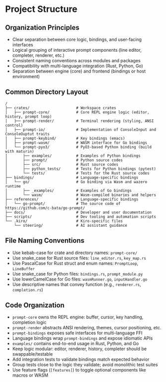 # Project Structure

## Organization Principles
- Clear separation between core logic, bindings, and user-facing interfaces
- Logical grouping of interactive prompt components (line editor, completer, renderer, etc.)
- Consistent naming conventions across modules and packages
- Compatibility with multi-language integration (Rust, Python, Go)
- Separation between engine (core) and frontend (bindings or host environment)

## Common Directory Layout
```
/
├── crates/                     # Workspace crates
│   ├── prompt-core/            # Core REPL engine logic (editor, history, prompt loop)
│   ├── prompt-render/          # Terminal rendering (styling, ANSI control)
│   ├── prompt-io/              # Implementation of ConsoleInput and ConsoleOuptut traits
│   ├── prompt-keybind/         # Key bindings (emacs)
│   ├── prompt-wasm/            # WASM interface for Go bindings
│   └── prompt-pyo3/            # PyO3-based Python binding (build with maturin)
│       ├── examples/           # Examples of Python bindings
│       ├── prompt/             # Python source codes
│       ├── src/                # Rust source codes
│       ├── python_tests/       # Tests for Python bindings (pytest)
│       └── tests/              # Tests for the Rust source codes
├── bindings/                   # Language-specific bindings
│   └── go/                     # Go binding via Wasm and wazero runtime
│       ├── _examples/          # Examples of Go bindings
│       └── wasm/               # Wasm-compiled binaries and helpers
├── references/                 # Language-specific bindings
│   └── go-prompt/              # The source code of https://github.com/c-bata/go-prompt/
├── docs/                       # Developer and user documentation
├── scripts/                    # Dev tooling and automation scripts
└── .kiro/                      # Kiro-specific files
    └── steering/               # AI assistant guidance
```

## File Naming Conventions
- Use kebab-case for crate and directory names: `prompt-core/`
- Use snake_case for Rust source files: `line_editor.rs`, `key_map.rs`
- Use PascalCase for Rust struct and enum names: `PromptLoop`, `LineBuffer`
- Use snake_case for Python files: `bindings.rs`, `prompt_module.py`
- Use lowerCamelCase for Go files: `wasmRunner.go`, `inputHandler.go`
- Use descriptive names that convey function (e.g., `renderer.rs`, `completion.rs`)

## Code Organization
- `prompt-core` owns the REPL engine: buffer, cursor, key handling, completion logic
- `prompt-render` abstracts ANSI rendering, themes, cursor positioning, etc.
- `prompt-bindings` exposes safe interfaces for multi-language FFI
- Language bindings wrap `prompt-bindings` and expose idiomatic APIs
- `examples/` contains end-to-end usage in Rust, Python, and Go
- Keep logic modular: editor, renderer, history, completer should be swappable/testable
- Add integration tests to validate bindings match expected behavior
- Group tests close to the logic they validate; avoid monolithic test suites
- Use feature flags (`[features]`) to toggle optional components like macros or WASM
